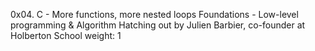 0x04. C - More functions, more nested loops
 Foundations - Low-level programming & Algorithm  Hatching out 
 by Julien Barbier, co-founder at Holberton School 
 weight: 1 